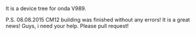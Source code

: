 It is a device tree for onda V989.

P.S. 08.08.2015 CM12 building was finished without any errors! It is a great news!
Guys, i need your help. Please pull request!
